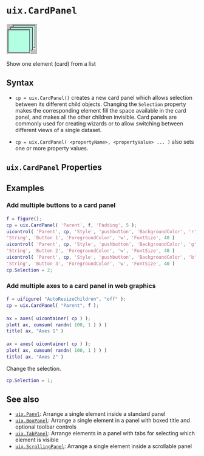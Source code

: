 # `uix.CardPanel`

![CardPanel](Images/bigicon_CardPanel.png "CardPanel")

Show one element (card) from a list

## Syntax

* `cp = uix.CardPanel()` creates a new card panel which allows selection between its different child objects. Changing the `Selection` property makes the corresponding element fill the space available in the card panel, and makes all the other children invisible. Card panels are commonly used for creating wizards or to allow switching between different views of a single dataset.

* `cp = uix.CardPanel( <propertyName>, <propertyValue> ... )` also sets one or more property values.

## `uix.CardPanel` Properties



## Examples

### Add multiple buttons to a card panel

```matlab
f = figure();
cp = uix.CardPanel( 'Parent', f, 'Padding', 5 );
uicontrol( 'Parent', cp, 'Style', 'pushbutton', 'BackgroundColor', 'r', ...
'String', 'Button 1', 'ForegroundColor', 'w', 'FontSize', 40 )
uicontrol( 'Parent', cp, 'Style', 'pushbutton', 'BackgroundColor', 'g', ...
'String', 'Button 2', 'ForegroundColor', 'w', 'FontSize', 40 )
uicontrol( 'Parent', cp, 'Style', 'pushbutton', 'BackgroundColor', 'b', ...
'String', 'Button 3', 'ForegroundColor', 'w', 'FontSize', 40 )
cp.Selection = 2;
```

### Add multiple axes to a card panel in web graphics

```matlab
f = uifigure( "AutoResizeChildren", "off" );
cp = uix.CardPanel( "Parent", f );

ax = axes( uicontainer( cp ) );
plot( ax, cumsum( randn( 100, 1 ) ) )
title( ax, "Axes 1" )

ax = axes( uicontainer( cp ) );
plot( ax, cumsum( randn( 100, 1 ) ) )
title( ax, "Axes 2" )
```
Change the selection.
```matlab
cp.Selection = 1;
```

## See also

* [`uix.Panel`](uixPanel.md): Arrange a single element inside a standard panel
* [`uix.BoxPanel`](uixBoxPanel.md): Arrange a single element in a panel with boxed title and optional toolbar controls
* [`uix.TabPanel`](uixTabPanel.md): Arrange elements in a panel with tabs for selecting which element is visible
* [`uix.ScrollingPanel`](uixScrollingPanel.md): Arrange a single element inside a scrollable panel